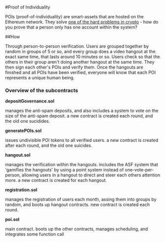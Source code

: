 #Proof of Individuality

POIs (proof-of-individuality) are smart-assets that are hosted on the Ethereum network. They solve [one of the hard problems in crypto](https://www.reddit.com/r/CryptoUBI/comments/2v2gi6/proof_of_identityproof_of_person_the_elephant_in/) - how do you prove that a person only has one account within the system?

##How

Through person-to-person verification. Users are grouped together by random in groups of 5 or so, and every group does a video hangout at the exact same time, that lasts around 10 minutes or so. Users check so that the others in their group aren't doing another hangout at the same time. They then sign each other's POIs and verify them. Once the hangouts are finished and all POIs have been verified, everyone will know that each POI represents a unique human being. 

### Overview of the subcontracts


**depositGovernance.sol**

manages the anti-spam deposits, and also includes a system to vote on the size of the anti-spam deposit. 
a new contract is created each round, and the old one sucidides.

**generatePOIs.sol** 

issues undivisible POI tokens to all verified users. a new contract is created after each round, and the old one suicides.
 
**hangout.sol**

manages the verification within the hangouts. includes the ASF system that 'gamifies the hangouts' by using a point system
instead of one-vote-per-person, allowing users in a hangout to direct and steer each others attention more. 
a new contract is created for each hangout.

**registration.sol**

manages the registration of users each month, assing them into groups by random, and boots up hangout contracts. 
new contract is created each round.

**poi.sol** 

main contract. boots up the other contracts, manages scheduling, and integrates some function call
